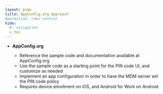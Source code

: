 ```yaml
---
layout: page
title: AppConfig.org Approach
#permalink: /dev-centre/
hide:
  #- navigation
  - toc
---
```


<div class="grid cards" markdown>

- <figure markdown="span">
    <!-- ![](../../assets/images/dev-centre-learn.png)
    <caption>LEARN</caption> -->
    </figure>

    **AppConfig.org**
    - Reference the sample code and documentation available at AppConfig.org
    - Use the sample code as a starting point for the PIN code UI, and customize as needed
    - Implement an app configuration in order to have the MDM server set the PIN code policy
    - Requires device enrollment on iOS, and Android for Work on Android

</div>
